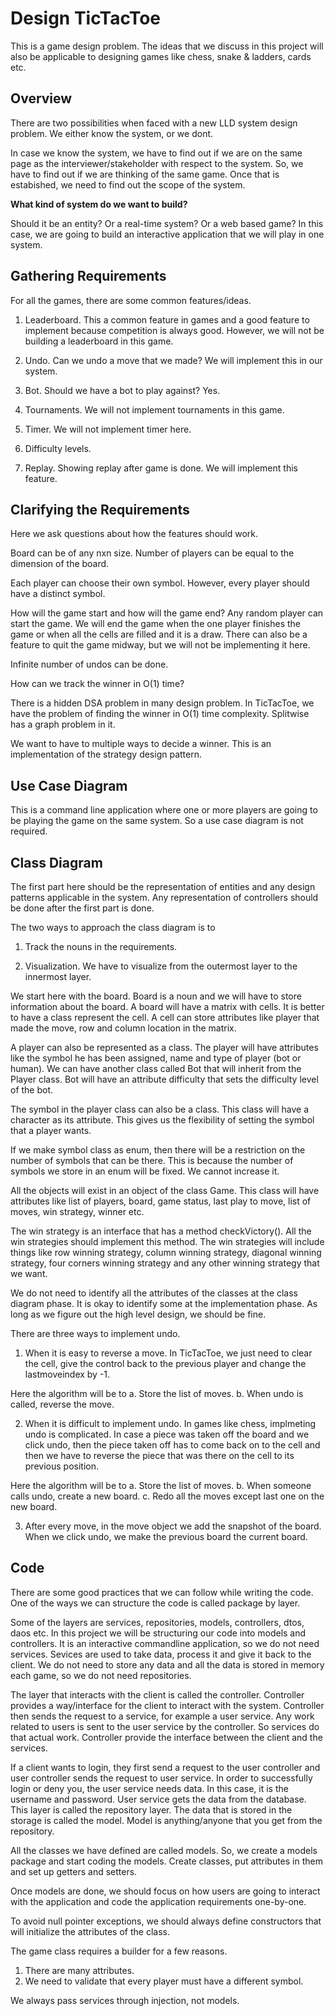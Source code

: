 # Design TicTacToe

This is a game design problem. The ideas that we discuss in this project will also be applicable to designing games like chess, snake & ladders, cards etc.

## Overview

There are two possibilities when faced with a new LLD system design problem. We either know the system, or we dont. 

In case we know the system, we have to find out if we are on the same page as the interviewer/stakeholder with respect to the system. So, we have to find out if we are thinking of the same game. Once that is estabished, we need to find out the scope of the system.

**What kind of system do we want to build?** 

Should it be an entity? Or a real-time system? Or a web based game? In this case, we are going to build an interactive application that we will play in one system.

## Gathering Requirements

For all the games, there are some common features/ideas.

1. Leaderboard. This a common feature in games and a good feature to implement because competition is always good. However, we will not be building a leaderboard in this game. 

2. Undo. Can we undo a move that we made? We will implement this in our system.

3. Bot. Should we have a bot to play against? Yes.

4. Tournaments. We will not implement tournaments in this game.

5. Timer. We will not implement timer here.

6. Difficulty levels.

7. Replay. Showing replay after game is done. We will implement this feature.

## Clarifying the Requirements

Here we ask questions about how the features should work.

Board can be of any nxn size. Number of players can be equal to the dimension of the board.

Each player can choose their own symbol. However, every player should have a distinct symbol.

How will the game start and how will the game end? Any random player can start the game. We will end the game when the one player finishes the game or when all the cells are filled and it is a draw. There can also be a feature to quit the game midway, but we will not be implementing it here.

Infinite number of undos can be done.

How can we track the winner in O(1) time?

There is a hidden DSA problem in many design problem. In TicTacToe, we have the problem of finding the winner in O(1) time complexity. Splitwise has a graph problem in it.

We want to have to multiple ways to decide a winner. This is an implementation of the strategy design pattern.

## Use Case Diagram

This is a command line application where one or more players are going to be playing the game on the same system. So a use case diagram is not required.

## Class Diagram

The first part here should be the representation of entities and any design patterns applicable in the system. Any representation of controllers should be done after the first part is done.

The two ways to approach the class diagram is to

1. Track the nouns in the requirements.

2. Visualization. We have to visualize from the outermost layer to the innermost layer.

We start here with the board. Board is a noun and we will have to store information about the board. A board will have a matrix with cells. It is better to have a class represent the cell. A cell can store attributes like player that made the move, row and column location in the matrix. 

A player can also be represented as a class. The player will have attributes like the symbol he has been assigned, name and type of player (bot or human). We can have another class called Bot that will inherit from the Player class. Bot will have an attribute difficulty that sets the difficulty level of the bot.

The symbol in the player class can also be a class. This class will have a character as its attribute. This gives us the flexibility of setting the symbol that a player wants. 

If we make symbol class as enum, then there will be a restriction on the number of symbols that can be there. This is because the number of symbols we store in an enum will be fixed. We cannot increase it. 

All the objects will exist in an object of the class Game. This class will have attributes like list of players, board, game status, last play to move, list of moves, win strategy, winner etc.

The win strategy is an interface that has a method checkVictory(). All the win strategies should implement this method. The win strategies will include things like row winning strategy, column winning strategy, diagonal winning strategy, four corners winning strategy and any other winning strategy that we want. 

We do not need to identify all the attributes of the classes at the class diagram phase. It is okay to identify some at the implementation phase. As long as we figure out the high level design, we should be fine.

There are three ways to implement undo.

1. When it is easy to reverse a move. In TicTacToe, we just need to clear the cell, give the control back to the previous player and change the lastmoveindex by -1.

Here the algorithm will be to 
a. Store the list of moves. 
b. When undo is called, reverse the move.

2. When it is difficult to implement undo. In games like chess, implmeting undo is complicated. In case a piece was taken off the board and we click undo, then the piece taken off has to come back on to the cell and then we have to reverse the piece that was there on the cell to its previous position.

Here the algorithm will be to
a. Store the list of moves.
b. When someone calls undo, create a new board.
c. Redo all the moves except last one on the new board.

3. After every move, in the move object we add the snapshot of the board. When we click undo, we make the previous board the current board.

## Code

There are some good practices that we can follow while writing the code. One of the ways we can structure the code is called package by layer.

Some of the layers are services, repositories, models, controllers, dtos, daos etc. In this project we will be structuring our code into models and controllers. It is an interactive commandline application, so we do not need services. Sevices are used to take data, process it and give it back to the client. We do not need to store any data and all the data is stored in memory each game, so we do not need repositories.

The layer that interacts with the client is called the controller. Controller provides a way/interface for the client to interact with the system. Controller then sends the request to a service, for example a user service. Any work related to users is sent to the user service by the controller. So services do that actual work. Controller provide the interface between the client and the services.

If a client wants to login, they first send a request to the user controller and user controller sends the request to user service. In order to successfully login or deny you, the user service needs data. In this case, it is the username and password. User service gets the data from the database. This layer is called the repository layer. The data that is stored in the storage is called the model. Model is anything/anyone that you get from the repository.

All the classes we have defined are called models. So, we create a models package and start coding the models. Create classes, put attributes in them and set up getters and setters.

Once models are done, we should focus on how users are going to interact with the application and code the application requirements one-by-one.

To avoid null pointer exceptions, we should always define constructors that will initialize the attributes of the class.

The game class requires a builder for a few reasons. 

1. There are many attributes.
2. We need to validate that every player must have a different symbol.


We always pass services through injection, not models.






